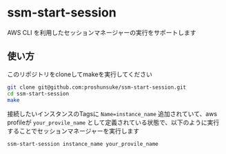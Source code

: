 # ssm-start-session

AWS CLI を利用したセッションマネージャーの実行をサポートします  

## 使い方

このリポジトリをcloneしてmakeを実行してください

```bash
git clone git@github.com:proshunsuke/ssm-start-session.git
cd ssm-start-session
make
```

接続したいインスタンスのTagsに `Name=instance_name` 追加されていて、aws profileが `your_provile_name` として定義されている状態で、以下のように実行することでセッションマネージャーを実行します

```bash
ssm-start-session instance_name your_provile_name
```

